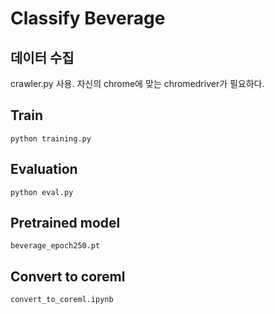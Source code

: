 # Classify Beverage

## 데이터 수집

crawler.py 사용. 자신의 chrome에 맞는 chromedriver가 필요하다.

## Train

```
python training.py
```

## Evaluation

```
python eval.py
```

## Pretrained model

`beverage_epoch250.pt`

## Convert to coreml

`convert_to_coreml.ipynb`

